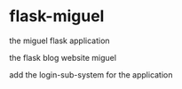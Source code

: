 # flask-miguel
the miguel flask application



the flask blog website  miguel  

add the login-sub-system for the application
